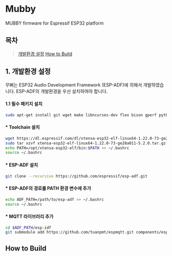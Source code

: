 # Mubby
MUBBY firmware for Espressif ESP32 platform

## 목차

> [개발환경 설정](#environment-setup)
> [How to Build](#how-to-build)

## 1. 개발환경 설정

무삐는 ESP32 Audio Development Framework (ESP-ADF)에 의해서 개발하였습니다. ESP-ADF의 개발환경을 우선 설치하여야 합니다.

#### 1.1 필수 패키지 설치

```bash
sudo apt-get install git wget make libncurses-dev flex bison gperf python python-pip python-setuptools python-serial
```

#### * Toolchain 설치

```bash
wget https://dl.espressif.com/dl/xtensa-esp32-elf-linux64-1.22.0-73-ge28a011-5.2.0.tar.gz
sudo tar xzvf xtensa-esp32-elf-linux64-1.22.0-73-ge28a011-5.2.0.tar.gz -C /opt
echo PATH=/opt/xtensa-esp32-elf/bin:$PATH >> ~/.bashrc
source ~/.bashrc
```
 
#### * ESP-ADF 설치

```bash
git clone --recursive https://github.com/espressif/esp-adf.git
```

#### * ESP-ADF의 경로를 PATH 환경 변수에 추가

```bash
echo ADF_PATH=/path/to/esp-adf >> ~/.bashrc
source ~/.bashrc
```

#### * MQTT 라이브러리 추가

```bash
cd $ADF_PATH/esp-idf
git submodule add https://github.com/tuanpmt/espmqtt.git components/espmqtt
```

## How to Build






